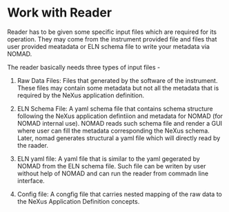 # Work with Reader
Reader has to be given some specific input files which are required for its operation. They may come from the instrument provided file and files that user provided meatadata or ELN schema file to write your metadata via NOMAD.

The reader basically needs three types of input files -

1. Raw Data Files: Files that generated by the software of the instrument. These files may contain some metadata but not all the metadata that is required by the NeXus application definition.

2. ELN Schema File: A yaml schema file that contains schema structure following the NeXus application defintiion and metadata for NOMAD (for NOMAD internal use). NOMAD reads such schema file and render a GUI where user can fill the metadata corresponding the NeXus schema. Later, nomad generates structural a yaml file which will directly read by the raader.

3. ELN yaml file: A yaml file that is similar to the yaml gegerated by NOMAD from the ELN schema file. Such file can be writen by user without help of NOMAD and can run the reader from commadn line interface.

4. Config file: A congfig file that carries nested mapping of the raw data to the NeXus Application Definition concepts.
